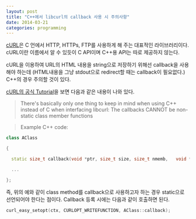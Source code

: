 ```yaml
---
layout: post
title: "C++에서 libcurl의 callback 사용 시 주의사항"
date: 2014-03-21 
categories: programming
---
```


[cURL](http://curl.haxx.se/libcurl/)은 C 언에서 HTTP, HTTPs, FTP를 사용하게 해 주는 대표적인 라이브러리이다. cURL이란 이름에서 알 수 있듯이 C API이며 C++용 API는 따로 제공하지 않는다.

cURL을 이용하여 URL의 HTML 내용을 string으로 저장하기 위해선 callback을 사용해야 하는데 (HTML내용을 그냥 stdout으로 redirect할 때는 callback이 필요없다.) C++의 경우 주의할 것이 있다.

[cURL의 공식 Tutorial](http://curl.haxx.se/libcurl/c/libcurl-tutorial.html)을 보면 다음과 같은 내용이 나와 있다.

> There's basically only one thing to keep in mind when using C++ instead of C when interfacing libcurl:
> The callbacks CANNOT be non-static class member functions

> Example C++ code:

```cpp
class AClass

{

  static size_t callback(void *ptr, size_t size, size_t nmemb,   void *ourpointer);

  ...

};
```

즉, 위의 예와 같이 class method를 callback으로 사용하고자 하는 경우 static으로 선언되어야 한다는 점이다. Callback 등록 시에는 다음과 같이 호출하면 된다.

```cpp
curl_easy_setopt(ctx, CURLOPT_WRITEFUNCTION, AClass::callback);
```

